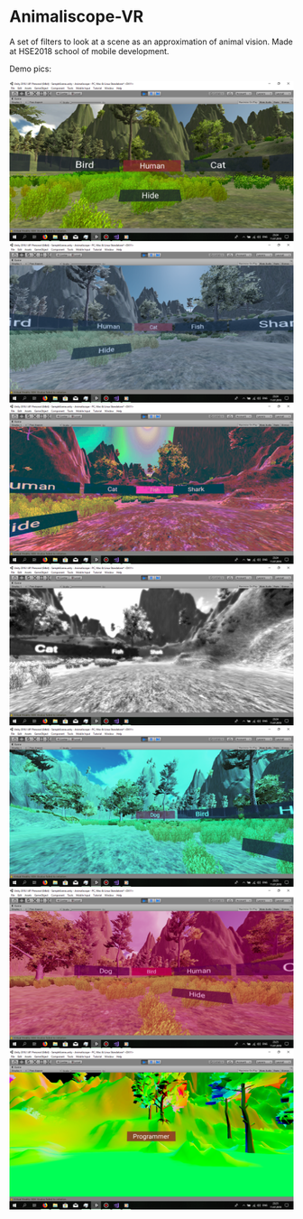 # Animaliscope-VR
A set of filters to look at a scene as an approximation of animal vision. Made at HSE2018 school of mobile development.

Demo pics:

![Image](pics/1.png)
![Image](pics/2.png)
![Image](pics/3.png)
![Image](pics/4.png)
![Image](pics/5.png)
![Image](pics/6.png)
![Image](pics/7.png)
